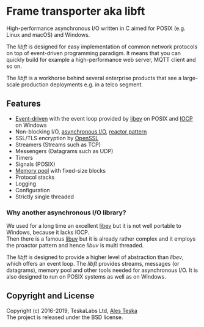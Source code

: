# Frame transporter aka libft

High-performance asynchronous I/O written in C aimed for POSIX (e.g. Linux and macOS) and Windows.

The _libft_ is designed for easy implementation of common network protocols on top of event-driven programming paradigm.
It means that you can quickly build for example a high-performance web server, MQTT client and so on.

The _libft_ is a workhorse behind several enterprise products that see a large-scale production deployments e.g. in a telco segment.


## Features

* [Event-driven](https://en.wikipedia.org/wiki/Event-driven) with the event loop provided by [libev](http://software.schmorp.de/pkg/libev.html) on POSIX and [IOCP](https://en.wikipedia.org/wiki/Input/output_completion_port) on Windows
* Non-blocking I/O, [asynchronous I/O](https://en.wikipedia.org/wiki/Asynchronous_I/O), [reactor pattern](https://en.wikipedia.org/wiki/Reactor_pattern)
* SSL/TLS encryption by [OpenSSL](https://www.openssl.org)
* Streamers (Streams such as TCP)
* Messengers (Datagrams such as UDP)
* Timers
* Signals (POSIX)
* [Memory pool](https://en.wikipedia.org/wiki/Memory_pool) with fixed-size blocks
* Protocol stacks
* Logging
* Configuration
* Strictly single threaded


### Why another asynchronous I/O library?

We used for a long time an excellent [libev](http://software.schmorp.de/pkg/libev.html) but it is not well portable to Windows, because it lacks IOCP.  
Then there is a famous [libuv](https://libuv.org) but it is already rather complex and it employs the proactor pattern and hence _libuv_ is multi threaded.


The _libft_ is designed to provide a higher level of abstraction than _libev_, which offers an event loop.
The _libft_ provides streams, messages (or datagrams), memory pool and other tools needed for asynchronous I/O.
It is also designed to run on POSIX systems as well as on Windows.


## Copyright and License

Copyright (c) 2016-2019, TeskaLabs Ltd, [Ales Teska](https://github.com/ateska)  
The project is released under the BSD license.

